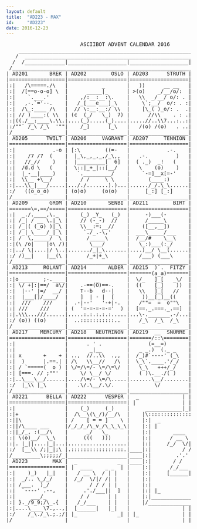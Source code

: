 ```yaml
---
layout: default
title:  "AD223 - MAX"
id:     "AD223"
date: 2016-12-23
---
```

<pre>
                        ASCIIBOT ADVENT CALENDAR 2016                         
    ________________________________________________________________________    
   /  ____________________________________________________________________  \   
  /  /_____________|___________________|___________________|______________\  \  
 /____________________________________________________________________________\ 
| AD201       BREK | AD202        OSLO | AD203      STRUTH | AD204    STEREBON |
|==================|===================|===================|===================|
|:|   /\=====./\   |           _       |   ))      __ __   | o=.         .=o |:|
|:|  /[==o-o-o] \  |      _____|_      | >(o)    _/__/o/:  |    \,-===-./    |:|
|:|    `.___.'     |    ,/:__:__:\.    |   \\  _/__/ o/: . | _ _/#  o  :\_ _ |:|
|:|   ,-.`='--.    |   /_[___e___]_\   |    \`;__/  o/: . :|/_\:) o   o:(:/_\|:|
|:|  /\_:____ /\   |  // \:__:__:/ \\  |    [\_( )_o/: .  .|"+" \=-=-=-=/ "x"|:|
|:| // )____:( \\  | (c  (_/   \_)  7) |      //\\    . : .| x   `-===-'   + |:|
|:|((./__:____\.\\.|....(_).....(_)....|.....//..\\7...:..:|.+,............x,|:|
|:/""` /_\ /_\  '""|    /_]      [_\   |   /(o) /(o)   . ..|,x. .:::::::. ,+.\:|
|/_________________|___________________|___________________|__________________\|
| AD205      TWILT | AD206     VAGRANT | AD207     TENNION | AD208     FLUOBOR |
|==================|===================|===================|===================|
|:|            .-o | [:\        ((=-   |            .-.    |      ,---./`    |:|
|:|    /7 /7  (    |  |_\,_,_,_,/_\,,  |   .-.         )   |     /____:\     |:|
|:|   //_//    )   |  |_________[  6]  |  ( ._)  _!   (    |       \,--(     |:|
|:|  /d.d \   (    |  \::|_+_|::[__/   |   \    (o)    )   |   d[[=[[o :\    |:|
|:|  |_-__|____)   |   `._________/    |    `-=]__x[=-'    |      /____:|    |:|
|:|  \\__ +\__/    |    / /     \ \    |      (____:)      |       \__:/     |:|
|:|...\\_|___/.....|..././.......).)...|....../_/.\_\......|........)_[......|:|
|:/   ((o_o_o)     | (o)o)     (o(o)   |     [_:] [_:]     |       /,,o]     \:|
|/_________________|___________________|___________________|__________________\|
| AD209       GROM | AD210       SENBI | AD211        BIRT | AD212        TOVE |
|=======\=,==/=====|===================|===================|===================|
|:|  _./.____,\._  |    (_) _Y_   (_)  |     -)___(-       | __,\     ,   /._|:|
|:| /_| / __ \.|_\ |    // (-_-)  //   |     /_____\       |(((  \____|__/  )))|
|:| /_|( (_o) )|_\ |    \\__:=:__//    |    ([__,__])      |      \_9_9_/    |:|
|:| /_|_\____/_|_\ |     `./_.-\,'     |  ___\_____/___    |      [__=__]    |:|
|:| /  \,_____/  \ |      /_____\      |  /__/#    \__\    |      /+___+\    |:|
|:|(\ /o|    |o\ /)|       \___/       |   \_:)___(:_/     |      /     \    |:|
|:|../ \|....|/ \..|......./_|_\.......|....)__/ \__(......|...._/.......\_..|:|
|:/ /)__|    |__(\ |      /_+|+_\      |   /___) (___\     |   (( \     / )) \:|
|/_________________|___________________|___________________|__________________\|
| AD213     ROLANT | AD214       ALDER | AD215  )`.  FITZY | AD216 , ,  LENNUS |
|==================|===================|=======(a_a)=======|======/(/(=========|
|:|o______  ;-.____|         _         |  \/_   ]_[   _\/  |     (= =()      |:|
|:| \/ +|:|==/  a\/|    .-==(O)==-.    |  ((    [_]    ))  |   m, \- / .m    |:|
|:|  |--' |=/  __/ |    T--b   d--|    |   \\   ]_[   //   |    \\ )=\ //    |:|
|:|  |___[]/____/  |    ]  | - |  [    |    ))__[_]__((    |     \/+  (/     |:|
|:|  ///    ///    |  .-|--'   '-+|-.  |   /""=  =  o""\   |      \___/      |:|
|:| ///    ///     | (  '=-=-=-=-='  ) |  [==._.===._.==]  |      // \\      |:|
|:|.\\\...///......|.....:.:.:.:.:.....|...\-._______.-/...|.....((...\\.....|:|
|:/ (o)) ((o)      |  ..:::::::::::..  |   /_\  /_\  /_\   |    _.\\ _.o\    \:|
|/_________________|___________________|___________________|__________________\|
| AD217    MERCURY | AD218   NEUTRINON | AD219  __  SNURRE | AD220         DOT |
|==================|===================|=======/::\========|===================|
|:|                |      . ' .        |      (=__=)       |  .           ,  |:|
|:|                |       _|__        |   _ _.)  (._ _    |  |\  .  .   /|  |:|
|:| x       +    + | ..,  //..\\  .,,  |  /_)#`----' (_\   |  |\   )_|   /|  |:|
|:|  )      |.==.| | /\   \\__//   /\  |  \_\`.____.'/_/   |  (e)-(6 6)-(e)  |:|
|:| / `=====(  o ) | \/=/\=/- \=/\=\/  |   \_\   +++/_/    |  /:.  )w(  .:\  |:|
|:| [===. // ;""'  |    \/ \__/ \/     |   ( )\.__./( )    | /:.__.___.__.:\ |:|
|:|..\___\__/......|..../\=/- \=/\.....|.......\__/........|..|7.|7...\|.\|..|:|
|:/  |_\\ |_\      |   .\/.\__/.\/.    |        \/         |  |7 |7   \| \|  \:|
|/_________________|___________________|___________________|__________________\|
| AD221      BELLA | AD222      VESPER |  _              | | |              _  |
|==================|===================| |               | | |               | |
|:|                |    (_)     (_)    |     ____________|_|_|____________     |
|:|+               |  /\__\(\_/)/__/\  |    |\:::::::::::::::::::::::::::/|    |
|:||\              | /    [ = = ]    \ |    |:|  _                   _  | |    |
|:||/\____ ___     |/_/_/_/\_v_/\_\_\_\|    |:| |                     | | |    |
|:||_/_, :(__/\    |      _/   \_      |    |:|       ____   ______     | |    |
|:| \(o)__/  \_\   |     (((   )))     |    |:|      / __ \ |  ____]    | |    |
|:|. |_||....|_|...|...................|    |:|     /_/  \/||_|         | |    |
|:/  [__\\ /;|_|;\ |.:::::::::::::::::.|____|:|          / /| |___      | |____|
|/_________\;;;;;/_|___________________|____|:|        .'.' |____ \     | |____|
| AD223        MAX |  _             _  |____|:|       / /    _   \ \    | |____|
|==================| |  ____    _ _  | |    |:|      /_/___ \ \__/\|    | |    |
|:|    )_)   |_|   |   / __ \  / | |   |    |:|     [______| \____/     | |    |
|:|  _/.. \_/_/    |  /_/  \/|/ /| |   |    |:|                         | |    |
|:| /___.  )_/     |       / / / | |   |    |:|                         | |    |
|:|  `----' .--,   |     .'./___||  ]  |    |:| |_                   _| | |    |
|:|     ___/_      |    / /      | |   |    |:|_________________________| |    |
|:| }._/9_9;/\_.{  |   /_/___    | |   |    |/___________________________\|    |
|:|....\____\7.,..,|  [______|   |_|   |                 | | |                 |
|:/    /_\./_\.;.;/| |_             _| | |_              | | |              _| |
|/_________________|___________________|_________________|_|_|_________________|
</pre>